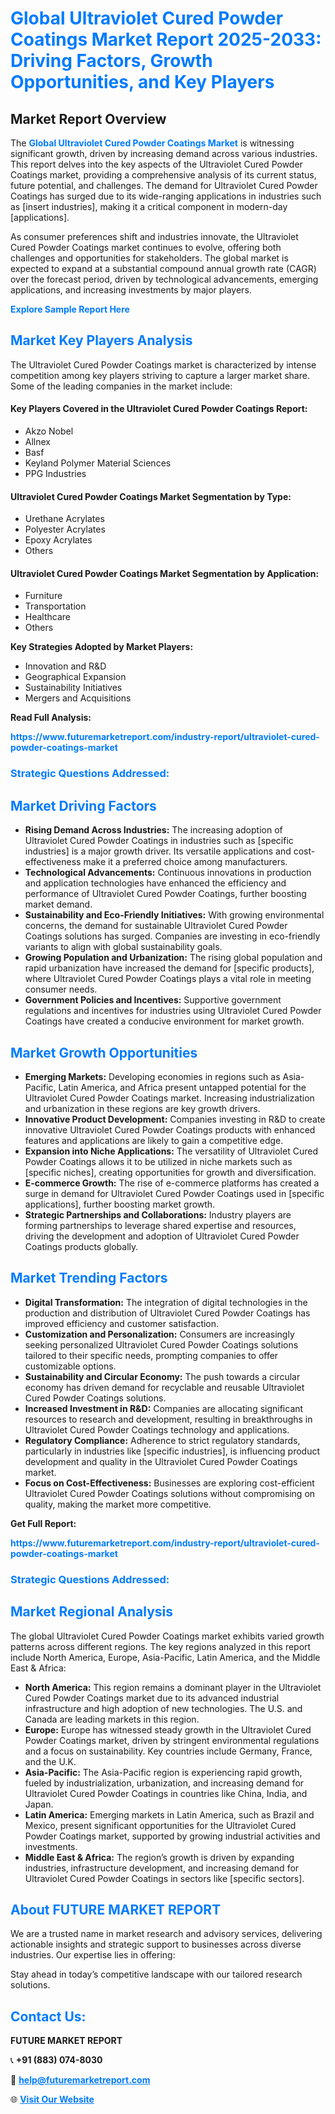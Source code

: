 <h1 style="color: #007BFF;">Global Ultraviolet Cured Powder Coatings Market Report 2025-2033: Driving Factors, Growth Opportunities, and Key Players</h1>

<section id="overview">
<h2>Market Report Overview</h2>
<p>The <a href="https://www.futuremarketreport.com/industry-report/ultraviolet-cured-powder-coatings-market" style="color: #007BFF; text-decoration: none;"><strong>Global Ultraviolet Cured Powder Coatings Market</strong></a> is witnessing significant growth, driven by increasing demand across various industries. This report delves into the key aspects of the Ultraviolet Cured Powder Coatings market, providing a comprehensive analysis of its current status, future potential, and challenges. The demand for Ultraviolet Cured Powder Coatings has surged due to its wide-ranging applications in industries such as [insert industries], making it a critical component in modern-day [applications].</p>
<p>As consumer preferences shift and industries innovate, the Ultraviolet Cured Powder Coatings market continues to evolve, offering both challenges and opportunities for stakeholders. The global market is expected to expand at a substantial compound annual growth rate (CAGR) over the forecast period, driven by technological advancements, emerging applications, and increasing investments by major players.</p>
</section>

<section id="overview">
<p><a href="https://www.futuremarketreport.com/request-sample/reportId=64177" style="color: #007BFF; text-decoration: none;"><strong>Explore Sample Report Here</strong></a></p>
</section>

<section id="key-players">
<h2 style="color: #007BFF;">Market Key Players Analysis</h2>
<p>The Ultraviolet Cured Powder Coatings market is characterized by intense competition among key players striving to capture a larger market share. Some of the leading companies in the market include:</p>
<h4>Key Players Covered in the Ultraviolet Cured Powder Coatings Report:</h4>
<ul><li>Akzo Nobel</li><li>Allnex</li><li>Basf</li><li>Keyland Polymer Material Sciences</li><li>PPG Industries</li></ul>
<h4>Ultraviolet Cured Powder Coatings Market Segmentation by Type:</h4>
<ul><li>Urethane Acrylates</li><li>Polyester Acrylates</li><li>Epoxy Acrylates</li><li>Others</li></ul>

<h4>Ultraviolet Cured Powder Coatings Market Segmentation by Application:</h4>
<ul><li>Furniture</li><li>Transportation</li><li>Healthcare</li><li>Others</li></ul>
<p><strong>Key Strategies Adopted by Market Players:</strong></p>
<ul>
<li>Innovation and R&D</li>
<li>Geographical Expansion</li>
<li>Sustainability Initiatives</li>
<li>Mergers and Acquisitions</li>
</ul>
</section>

<section>
<p><strong>Read Full Analysis: </strong></p><a href="https://www.futuremarketreport.com/industry-report/ultraviolet-cured-powder-coatings-market" style="color: #007BFF; text-decoration: none;"><strong>https://www.futuremarketreport.com/industry-report/ultraviolet-cured-powder-coatings-market</strong></a>
<h3 style="color: #007BFF;">Strategic Questions Addressed:</h3>
</section>

<section id="driving-factors">
<h2 style="color: #007BFF;">Market Driving Factors</h2>
<ul>
<li><strong>Rising Demand Across Industries:</strong> The increasing adoption of Ultraviolet Cured Powder Coatings in industries such as [specific industries] is a major growth driver. Its versatile applications and cost-effectiveness make it a preferred choice among manufacturers.</li>
<li><strong>Technological Advancements:</strong> Continuous innovations in production and application technologies have enhanced the efficiency and performance of Ultraviolet Cured Powder Coatings, further boosting market demand.</li>
<li><strong>Sustainability and Eco-Friendly Initiatives:</strong> With growing environmental concerns, the demand for sustainable Ultraviolet Cured Powder Coatings solutions has surged. Companies are investing in eco-friendly variants to align with global sustainability goals.</li>
<li><strong>Growing Population and Urbanization:</strong> The rising global population and rapid urbanization have increased the demand for [specific products], where Ultraviolet Cured Powder Coatings plays a vital role in meeting consumer needs.</li>
<li><strong>Government Policies and Incentives:</strong> Supportive government regulations and incentives for industries using Ultraviolet Cured Powder Coatings have created a conducive environment for market growth.</li>
</ul>
</section>

<section id="growth-opportunities">
<h2 style="color: #007BFF;">Market Growth Opportunities</h2>
<ul>
<li><strong>Emerging Markets:</strong> Developing economies in regions such as Asia-Pacific, Latin America, and Africa present untapped potential for the Ultraviolet Cured Powder Coatings market. Increasing industrialization and urbanization in these regions are key growth drivers.</li>
<li><strong>Innovative Product Development:</strong> Companies investing in R&D to create innovative Ultraviolet Cured Powder Coatings products with enhanced features and applications are likely to gain a competitive edge.</li>
<li><strong>Expansion into Niche Applications:</strong> The versatility of Ultraviolet Cured Powder Coatings allows it to be utilized in niche markets such as [specific niches], creating opportunities for growth and diversification.</li>
<li><strong>E-commerce Growth:</strong> The rise of e-commerce platforms has created a surge in demand for Ultraviolet Cured Powder Coatings used in [specific applications], further boosting market growth.</li>
<li><strong>Strategic Partnerships and Collaborations:</strong> Industry players are forming partnerships to leverage shared expertise and resources, driving the development and adoption of Ultraviolet Cured Powder Coatings products globally.</li>
</ul>
</section>

<section id="trending-factors">
<h2 style="color: #007BFF;">Market Trending Factors</h2>
<ul>
<li><strong>Digital Transformation:</strong> The integration of digital technologies in the production and distribution of Ultraviolet Cured Powder Coatings has improved efficiency and customer satisfaction.</li>
<li><strong>Customization and Personalization:</strong> Consumers are increasingly seeking personalized Ultraviolet Cured Powder Coatings solutions tailored to their specific needs, prompting companies to offer customizable options.</li>
<li><strong>Sustainability and Circular Economy:</strong> The push towards a circular economy has driven demand for recyclable and reusable Ultraviolet Cured Powder Coatings solutions.</li>
<li><strong>Increased Investment in R&D:</strong> Companies are allocating significant resources to research and development, resulting in breakthroughs in Ultraviolet Cured Powder Coatings technology and applications.</li>
<li><strong>Regulatory Compliance:</strong> Adherence to strict regulatory standards, particularly in industries like [specific industries], is influencing product development and quality in the Ultraviolet Cured Powder Coatings market.</li>
<li><strong>Focus on Cost-Effectiveness:</strong> Businesses are exploring cost-efficient Ultraviolet Cured Powder Coatings solutions without compromising on quality, making the market more competitive.</li>
</ul>
</section>

<section>
<p><strong>Get Full Report: </strong></p><a href="https://www.futuremarketreport.com/industry-report/ultraviolet-cured-powder-coatings-market" style="color: #007BFF; text-decoration: none;"><strong>https://www.futuremarketreport.com/industry-report/ultraviolet-cured-powder-coatings-market</strong></a>
<h3 style="color: #007BFF;">Strategic Questions Addressed:</h3>
</section>


<section id="regional-analysis">
<h2 style="color: #007BFF;">Market Regional Analysis</h2>
<p>The global Ultraviolet Cured Powder Coatings market exhibits varied growth patterns across different regions. The key regions analyzed in this report include North America, Europe, Asia-Pacific, Latin America, and the Middle East & Africa:</p>
<ul>
<li><strong>North America:</strong> This region remains a dominant player in the Ultraviolet Cured Powder Coatings market due to its advanced industrial infrastructure and high adoption of new technologies. The U.S. and Canada are leading markets in this region.</li>
<li><strong>Europe:</strong> Europe has witnessed steady growth in the Ultraviolet Cured Powder Coatings market, driven by stringent environmental regulations and a focus on sustainability. Key countries include Germany, France, and the U.K.</li>
<li><strong>Asia-Pacific:</strong> The Asia-Pacific region is experiencing rapid growth, fueled by industrialization, urbanization, and increasing demand for Ultraviolet Cured Powder Coatings in countries like China, India, and Japan.</li>
<li><strong>Latin America:</strong> Emerging markets in Latin America, such as Brazil and Mexico, present significant opportunities for the Ultraviolet Cured Powder Coatings market, supported by growing industrial activities and investments.</li>
<li><strong>Middle East & Africa:</strong> The region’s growth is driven by expanding industries, infrastructure development, and increasing demand for Ultraviolet Cured Powder Coatings in sectors like [specific sectors].</li>
</ul>
</section>

<footer>
<h2 style="color: #007BFF;">About FUTURE MARKET REPORT</h2>
<p>We are a trusted name in market research and advisory services, delivering actionable insights and strategic support to businesses across diverse industries. Our expertise lies in offering:</p>

<p>Stay ahead in today’s competitive landscape with our tailored research solutions.</p>

<h2 style="color: #007BFF;">Contact Us:</h2>
<p><strong>FUTURE MARKET REPORT</strong></p>
<p>📞 <strong>+91 (883) 074-8030</strong></p>
<p>📧 <strong><a href="mailto:help@futuremarketreport.com" style="color: #007BFF;">help@futuremarketreport.com</a></strong></p>
<p>🌐 <strong><a href="https://www.futuremarketreport.com/" style="color: #007BFF;">Visit Our Website</a></strong></p>
</footer>